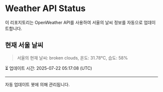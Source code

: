 
# Weather API Status

이 리포지토리는 OpenWeather API를 사용하여 서울의 날씨 정보를 자동으로 업데이트합니다.

## 현재 서울 날씨
> 서울의 현재 날씨: broken clouds, 온도: 31.78°C, 습도: 58%

⏳ 업데이트 시간: 2025-07-22 05:17:08 (UTC)

---
자동 업데이트 봇에 의해 관리됩니다.
